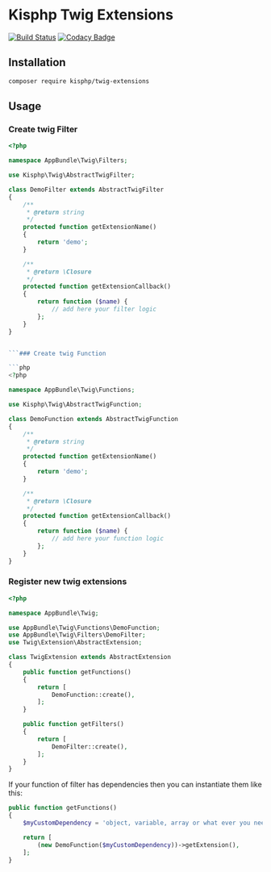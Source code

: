 # Kisphp Twig Extensions

[![Build Status](https://travis-ci.org/kisphp/twig-extensions.svg?branch=master)](https://travis-ci.org/kisphp/twig-extensions)
[![Codacy Badge](https://api.codacy.com/project/badge/Grade/918d91ce791d4213b57f6429e33eb477)](https://www.codacy.com/app/mariusbogdan83/twig-extensions?utm_source=github.com&amp;utm_medium=referral&amp;utm_content=kisphp/twig-extensions&amp;utm_campaign=Badge_Grade)

## Installation

```bash
composer require kisphp/twig-extensions
```

## Usage

### Create twig Filter

```php
<?php

namespace AppBundle\Twig\Filters;

use Kisphp\Twig\AbstractTwigFilter;

class DemoFilter extends AbstractTwigFilter
{
    /**
     * @return string
     */
    protected function getExtensionName()
    {
        return 'demo';
    }

    /**
     * @return \Closure
     */
    protected function getExtensionCallback()
    {
        return function ($name) {
            // add here your filter logic
        };
    }
}


```### Create twig Function

```php
<?php

namespace AppBundle\Twig\Functions;

use Kisphp\Twig\AbstractTwigFunction;

class DemoFunction extends AbstractTwigFunction
{
    /**
     * @return string
     */
    protected function getExtensionName()
    {
        return 'demo';
    }

    /**
     * @return \Closure
     */
    protected function getExtensionCallback()
    {
        return function ($name) {
            // add here your function logic
        };
    }
}

```

### Register new twig extensions

```php
<?php

namespace AppBundle\Twig;

use AppBundle\Twig\Functions\DemoFunction;
use AppBundle\Twig\Filters\DemoFilter;
use Twig\Extension\AbstractExtension;

class TwigExtension extends AbstractExtension
{
    public function getFunctions()
    {
        return [
            DemoFunction::create(),
        ];
    }

    public function getFilters()
    {
        return [
            DemoFilter::create(),
        ];
    }
}
```

If your function of filter has dependencies then you can instantiate them like this:

```php
public function getFunctions()
{
    $myCustomDependency = 'object, variable, array or what ever you need here';

    return [
        (new DemoFunction($myCustomDependency))->getExtension(),
    ];
}
```
